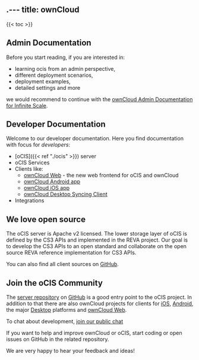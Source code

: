 .---
title: ownCloud
---

{{< toc >}}

## Admin Documentation

Before you start reading, if you are interested in:

- learning ocis from an admin perspective,
- different deployment scenarios,
- deployment examples,
- detailed settings and more

we would recommend to continue with the [ownCloud Admin Documentation for Infinite Scale](https://doc.owncloud.com/ocis/next/).

## Developer Documentation

Welcome to our developer documentation. Here you find documentation with focus for *developers*:

- [oCIS]({{< ref "./ocis" >}}) server
- oCIS Services
- Clients like:
    - [ownCloud Web](https://github.com/owncloud/web) - the new web frontend for oCIS and ownCloud
    - [ownCloud Android app](https://github.com/owncloud/android)
    - [ownCloud iOS app](https://github.com/owncloud/ios-app)
    - [ownCloud Desktop Syncing Client](https://github.com/owncloud/client)
- Integrations

## We love open source

The oCIS server is Apache v2 licensed.
The lower storage layer of oCIS is defined by the CS3 APIs and implemented in the REVA project. Our goal is to develop the CS3 APIs to an open standard and collaborate on the open source REVA reference implementation for CS3 APIs.

You can also find all client sources on [GitHub](https://github.com/owncloud/).

## Join the oCIS Community

The [server repository](https://github.com/owncloud/ocis) on [GitHub](https://www.github.com) is a good entry point to the oCIS project. In addition to that there are also ownCloud projects for clients for [iOS](https://github.com/owncloud/ios-app), [Android](https://github.com/owncloud/android), the major [Desktop](https://github.com/owncloud/desktop) platforms and [ownCloud Web](https://github.com/owncloud/web).

To chat about development, [join our public chat](https://talk.owncloud.com/channel/ocis)

If you want to help and improve ownCloud or oCIS, start coding or open issues on GitHub in the related repository.

We are very happy to hear your feedback and ideas!

